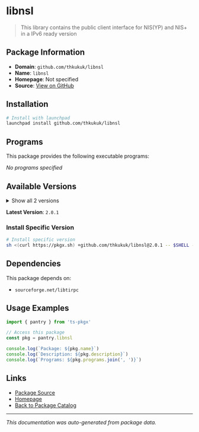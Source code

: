 # libnsl

> This library contains the public client interface for NIS(YP) and NIS+ in a IPv6 ready version

## Package Information

- **Domain**: `github.com/thkukuk/libnsl`
- **Name**: `libnsl`
- **Homepage**: Not specified
- **Source**: [View on GitHub](https://github.com/pkgxdev/pantry/tree/main/projects/github.com/thkukuk/libnsl/package.yml)

## Installation

```bash
# Install with launchpad
launchpad install github.com/thkukuk/libnsl
```

## Programs

This package provides the following executable programs:

*No programs specified*

## Available Versions

<details>
<summary>Show all 2 versions</summary>

- `2.0.1`, `2.0.0`

</details>

**Latest Version**: `2.0.1`

### Install Specific Version

```bash
# Install specific version
sh <(curl https://pkgx.sh) +github.com/thkukuk/libnsl@2.0.1 -- $SHELL -i
```

## Dependencies

This package depends on:

- `sourceforge.net/libtirpc`

## Usage Examples

```typescript
import { pantry } from 'ts-pkgx'

// Access this package
const pkg = pantry.libnsl

console.log(`Package: ${pkg.name}`)
console.log(`Description: ${pkg.description}`)
console.log(`Programs: ${pkg.programs.join(', ')}`)
```

## Links

- [Package Source](https://github.com/pkgxdev/pantry/tree/main/projects/github.com/thkukuk/libnsl/package.yml)
- [Homepage](#)
- [Back to Package Catalog](../../../package-catalog.md)

---

*This documentation was auto-generated from package data.*

